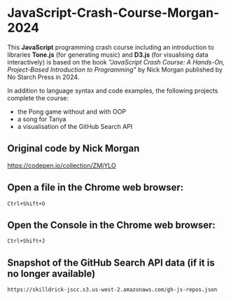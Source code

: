 # JavaScript-Crash-Course-Morgan-2024

This **JavaScript** programming crash course including an introduction to libraries **Tone.js** (for generating music) and **D3.js** (for visualising data interactively) is based on the book *"JavaScript Crash Course: A Hands-On, Project-Based Introduction to Programming"* by Nick Morgan published by No Starch Press in 2024. 

In addition to language syntax and code examples, the following projects complete the course:
- the Pong game without and with OOP
- a song for Tanya
- a visualisation of the GitHub Search API 

## Original code by Nick Morgan
https://codepen.io/collection/ZMjYLO

## Open a file in the Chrome web browser:
`Ctrl+Shift+O`

## Open the Console in the Chrome web browser:
`Ctrl+Shift+J`

## Snapshot of the GitHub Search API data (if it is no longer available)

```url
https://skilldrick-jscc.s3.us-west-2.amazonaws.com/gh-js-repos.json
```
